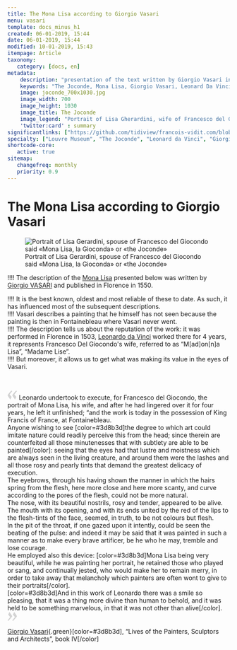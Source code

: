 ```yaml
---
title: The Mona Lisa according to Giorgio Vasari
menu: vasari
template: docs_minus_h1
created: 06-01-2019, 15:44
date: 06-01-2019, 15:44
modified: 10-01-2019, 15:43
itempage: Article
taxonomy:
   category: [docs, en]
metadata:
    description: "presentation of the text written by Giorgio Vasari in 1568 and constituting one of the first descriptions of the portrait of Lisa Gherardini, wife of Francesco del Giocondo, known as «Monna Lisa, the Gioconda» or «the Joconde»."
    keywords: "The Joconde, Mona Lisa, Giorgio Vasari, Leonard Da Vinci"
    image: joconde_700x1030.jpg
    image_width: 700
    image_height: 1030
    image_title: The Joconde
    image_legend: "Portrait of Lisa Gherardini, wife of Francesco del Giocondo, known as «Monna Lisa, the Gioconda» or «the Joconde»"
    'twitter:card' : summary
significantlinks: ["https://github.com/tidiview/francois-vidit.com/blob/develop/user/sites/docs/pages/01.home/01.paris/01.louvre/la-joconde/vasari/docs.en.md"]
specialty: ["Louvre Museum", "The Joconde", "Leonard da Vinci", "Giorgio Vasari"]
shortcode-core:
   active: true
sitemap:
   changefreq: monthly
   priority: 0.9
---
```

# The Mona Lisa according to Giorgio Vasari

<figure><picture>
<source
sizes="(max-width: 767px) 98vw, (min-width: 959px) 50vw, 86vw"
srcset="
/user/sites/docs/pages/01.home/01.paris/01.louvre/01.la-joconde/01.vasari/la-joconde-280.webp 280w,
/user/sites/docs/pages/01.home/01.paris/01.louvre/01.la-joconde/01.vasari/la-joconde-380.webp 380w,
/user/sites/docs/pages/01.home/01.paris/01.louvre/01.la-joconde/01.vasari/la-joconde-480.webp 480w,
/user/sites/docs/pages/01.home/01.paris/01.louvre/01.la-joconde/01.vasari/la-joconde-640.webp 640w,
/user/sites/docs/pages/01.home/01.paris/01.louvre/01.la-joconde/01.vasari/la-joconde-840.webp 840w,
/user/sites/docs/pages/01.home/01.paris/01.louvre/01.la-joconde/01.vasari/la-joconde-1280.webp 1280w,
/user/sites/docs/pages/01.home/01.paris/01.louvre/01.la-joconde/01.vasari/la-joconde-1600.webp 1600w,
/user/sites/docs/pages/01.home/01.paris/01.louvre/01.la-joconde/01.vasari/la-joconde-1920.webp 1920w"
type="image/webp" />
<img
src="/user/sites/docs/pages/01.home/01.paris/01.louvre/01.la-joconde/01.vasari/la-joconde-840.jpg" title="Portrait of Lisa Gerardini, spouse of Francesco del Giocondo said «Mona Lisa, la Gioconda» or «the Joconde»" alt="Portrait of Lisa Gerardini, spouse of Francesco del Giocondo said «Mona Lisa, la Gioconda» or «the Joconde»" class="class-diane-img"
sizes="(max-width: 767px) 98vw, (min-width: 959px) 50vw, 86vw"
srcset="
/user/sites/docs/pages/01.home/01.paris/01.louvre/01.la-joconde/01.vasari/la-joconde-280.jpg 280w,
/user/sites/docs/pages/01.home/01.paris/01.louvre/01.la-joconde/01.vasari/la-joconde-380.jpg 380w,
/user/sites/docs/pages/01.home/01.paris/01.louvre/01.la-joconde/01.vasari/la-joconde-480.jpg 480w,
/user/sites/docs/pages/01.home/01.paris/01.louvre/01.la-joconde/01.vasari/la-joconde-640.jpg 640w,
/user/sites/docs/pages/01.home/01.paris/01.louvre/01.la-joconde/01.vasari/la-joconde-840.jpg 840w,
/user/sites/docs/pages/01.home/01.paris/01.louvre/01.la-joconde/01.vasari/la-joconde-1280.jpg 1280w,
/user/sites/docs/pages/01.home/01.paris/01.louvre/01.la-joconde/01.vasari/la-joconde-1600.jpg 1600w,
/user/sites/docs/pages/01.home/01.paris/01.louvre/01.la-joconde/01.vasari/la-joconde-1920.jpg 1920w" id="zephyr_et_flore">
</picture><figcaption>Portrait of Lisa Gerardini, spouse of Francesco del Giocondo said «Mona Lisa, la Gioconda» or «the Joconde»</figcaption></figure>

!!!! The description of the [Mona Lisa][2] presented below was written by [Giorgio VASARI][1] and published in Florence in 1550.  

!!!! It is the best known, oldest and most reliable of these to date. As such, it has influenced most of the subsequent descriptions.  
!!!! Vasari describes a painting that he himself has not seen because the painting is then in Fontainebleau where Vasari never went.  
!!!! The description tells us about the reputation of the work: it was performed in Florence in 1503, [Leonardo da Vinci][3] worked there for 4 years, it represents Francesco Del Giocondo's wife, referred to as “M[ad]on[n]a Lisa”, “Madame Lise”.  
!!!! But moreover, it allows us to get what was making its value in the eyes of Vasari.

<br>

<span><svg xmlns="http://www.w3.org/2000/svg" width="22px" height="22px" viewBox="0 0 78 78" fill="lightgrey" opacity="1"><path d="M76.5 9.0009L57.0898 32.605c-.88226 1.10283-.88226 1.54397-.88226 1.76454 0 1.10286 1.76455 3.30857 2.8674 4.632l13.0167 14.99877L61.50123 74.9545 50.4727 59.51456c-2.87047-3.97028-10.80793-15.88413-10.80793-19.19267 0-1.76458.6617-2.4263 6.6171-9.7051C60.8395 12.74754 63.04522 10.98297 70.98575 3.0455L76.5 9.00092zm-38.16172 0L18.9281 32.605c-.88228 1.10283-.88228 1.54397-.88228 1.76454 0 1.10286 1.76457 3.30857 2.86742 4.632L33.92688 54.0003 23.3395 74.9545 12.30793 59.51456C9.44053 55.54428 1.5 43.63043 1.5 40.3219c0-1.76458.6617-2.4263 6.6171-9.7051C22.67475 12.74754 24.88043 10.98297 32.82097 3.0455l5.51732 5.9554z"/></svg></span> 
Leonardo undertook to execute, for Francesco del Giocondo, the portrait of Mona Lisa, his wife, and after he had lingered over it for four years, he left it unfinished; 
“and the work is today in the possession of King Francis of France, at Fontainebleau.   
Anyone wishing to see [color=#3d8b3d]the degree to which art could imitate nature could readily perceive this from the head;  since therein are counterfeited all those minutenesses that with subtlety are able to be painted[/color]: 
seeing that the eyes had that lustre and moistness which are always seen in the living creature, 
and around them were the lashes and all those rosy and pearly tints that demand the greatest delicacy of execution.   
The eyebrows, through his having shown the manner in which the hairs spring from the flesh, here more close and here more scanty, and curve according to the pores of the flesh, could not be more natural.   
The nose, with its beautiful nostrils, rosy and tender, appeared to be alive.   
The mouth with its opening, and with its ends united by the red of the lips to the flesh-tints of the face, seemed, in truth, to be not colours but flesh.   
In the pit of the throat, if one gazed upon it intently, could be seen the beating of the pulse: 
and indeed it may be said that it was painted in such a manner as to make every brave artificer, be he who he may, tremble and lose courage.   
He employed also this device: [color=#3d8b3d]Mona Lisa being very beautiful, while he was painting her portrait, he retained those who played or sang, and continually jested, who would make her to remain merry, in order to take away that melancholy which painters are often wont to give to their portraits[/color].   
[color=#3d8b3d]And in this work of Leonardo there was a smile so pleasing, that it was a thing more divine than human to behold, and it was held to be something marvelous, in that it was not other than alive[/color]. <span><svg xmlns="http://www.w3.org/2000/svg" width="22px" height="22px" viewBox="0 0 78 78" fill="lightgrey" opacity="1"><path d="M1.5 68.9991L20.9102 45.395c.88226-1.10283.88226-1.54397.88226-1.76454 0-1.10286-1.76455-3.30857-2.8674-4.632L5.90836 23.9997 16.49877 3.0455 27.5273 18.48544c2.87047 3.97028 10.80793 15.88413 10.80793 19.19267 0 1.76458-.6617 2.4263-6.6171 9.7051C17.1605 65.25246 14.95478 67.01703 7.01425 74.9545L1.5 68.99908zm38.16172 0L59.0719 45.395c.88228-1.10283.88228-1.54397.88228-1.76454 0-1.10286-1.76457-3.30857-2.86742-4.632L44.07312 23.9997 54.6605 3.0455l11.03157 15.43992C68.55947 22.45572 76.5 34.36957 76.5 37.6781c0 1.76458-.6617 2.4263-6.6171 9.7051C55.32526 65.25246 53.11957 67.01703 45.17904 74.9545l-5.51732-5.9554z"/></svg></span>

[Giorgio Vasari][1]{.green}[color=#3d8b3d], “Lives of the Painters, Sculptors and Architects”, book IV[/color]

[1]: https://en.wikipedia.org/wiki/Giorgio_Vasari "https://en.wikipedia.org/wiki/Giorgio_Vasari"
[2]: https://en.wikipedia.org/wiki/Mona_Lisa "https://en.wikipedia.org/wiki/Mona_Lisa"
[3]: https://en.wikipedia.org/wiki/Leonardo_da_Vinci "https://en.wikipedia.org/wiki/Leonardo_da_Vinci"